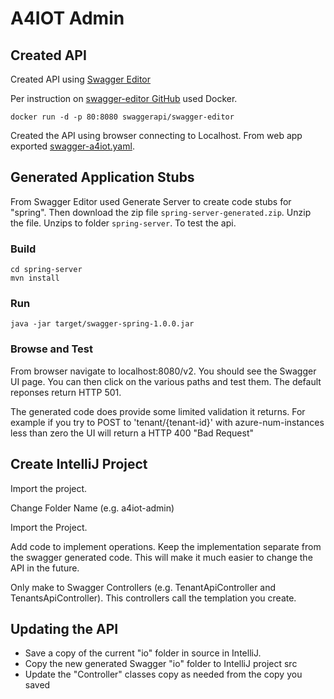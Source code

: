 # A4IOT Admin 

## Created API 

Created API using [Swagger Editor](https://swagger.io/tools/swagger-editor/)

Per instruction on [swagger-editor GitHub](https://github.com/swagger-api/swagger-editor) used Docker.

```
docker run -d -p 80:8080 swaggerapi/swagger-editor
```

Created the API using browser connecting to Localhost.  From web app exported [swagger-a4iot.yaml](./swagger-a4iot.yaml).


## Generated Application Stubs

From Swagger Editor used Generate Server to create code stubs for "spring".  Then download the zip file ```spring-server-generated.zip```. Unzip the file.  Unzips to folder `spring-server`.  To test the api.


### Build
```
cd spring-server
mvn install
```

### Run
```
java -jar target/swagger-spring-1.0.0.jar
```

### Browse and Test

From browser navigate to localhost:8080/v2.  You should see the Swagger UI page.  You can then click on the various paths and test them.  The default reponses return HTTP 501.  

The generated code does provide some limited validation it returns. For example if you try to POST to 'tenant/{tenant-id}' with azure-num-instances less than zero the UI will return a HTTP 400 "Bad Request"

## Create IntelliJ Project

Import the project.

Change Folder Name (e.g. a4iot-admin)

Import the Project.

Add code to implement operations.  Keep the implementation separate from the swagger generated code. This will make it much easier to change the API in the future.

Only make to Swagger Controllers (e.g. TenantApiController and TenantsApiController).  This controllers call the templation you create.  

## Updating the API

- Save a copy of the current "io" folder in source in IntelliJ.  
- Copy the new generated Swagger "io" folder to IntelliJ project src 
- Update the "Controller" classes copy as needed from the copy you saved











